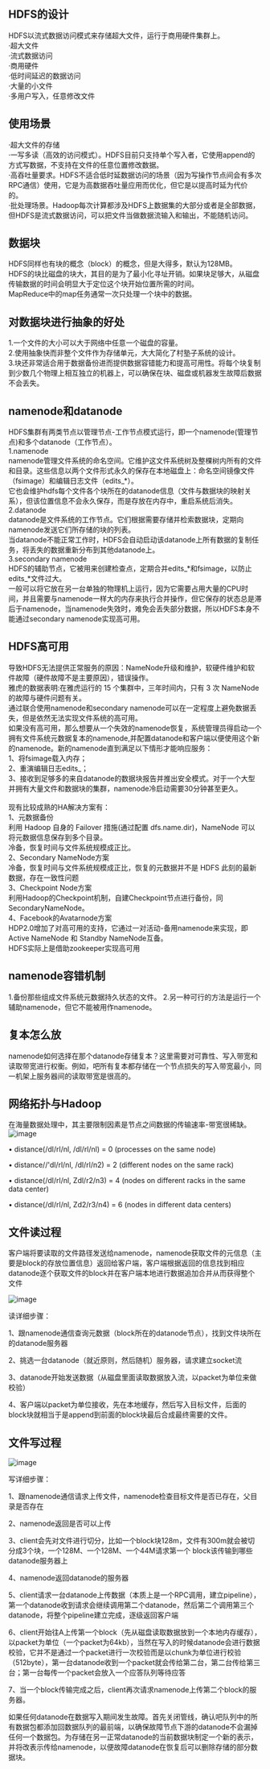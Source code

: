 ## HDFS的设计
HDFS以流式数据访问模式来存储超大文件，运行于商用硬件集群上。<br>
·超大文件<br>
·流式数据访问<br>
·商用硬件<br>
·低时间延迟的数据访问<br>
·大量的小文件<br>
·多用户写入，任意修改文件<br>

## 使用场景
·超大文件的存储<br>
·一写多读（高效的访问模式）。HDFS目前只支持单个写入者，它使用append的方式写数据，不支持在文件的任意位置修改数据。<br>
·高吞吐量要求。HDFS不适合低时延数据访问的场景（因为写操作节点间会有多次RPC通信）使用，它是为高数据吞吐量应用而优化，但它是以提高时延为代价的。<br>
·批处理场景。Hadoop每次计算都涉及HDFS上数据集的大部分或者是全部数据，但HDFS是流式数据访问，可以把文件当做数据流输入和输出，不能随机访问。

## 数据块
HDFS同样也有块的概念（block）的概念，但是大得多，默认为128MB。<br>
HDFS的块比磁盘的块大，其目的是为了最小化寻址开销。如果块足够大，从磁盘传输数据的时间会明显大于定位这个块开始位置所需的时间。<br>
MapReduce中的map任务通常一次只处理一个块中的数据。<br>

## 对数据块进行抽象的好处
1.一个文件的大小可以大于网络中任意一个磁盘的容量。<br>
2.使用抽象快而非整个文件作为存储单元，大大简化了村塾子系统的设计。<br>
3.块还非常适合用于数据备份进而提供数据容错能力和提高可用性。将每个块复制到少数几个物理上相互独立的机器上，可以确保在块、磁盘或机器发生故障后数据不会丢失。

## namenode和datanode
HDFS集群有两类节点以管理节点-工作节点模式运行，即一个namenode(管理节点)和多个datanode（工作节点）。<br>
1.namenode<br>
namenode管理文件系统的命名空间。它维护这文件系统树及整棵树内所有的文件和目录。这些信息以两个文件形式永久的保存在本地磁盘上：命名空间镜像文件（fsimage）和编辑日志文件（edits_*）。<br>
它也会维护hdfs每个文件各个块所在的datanode信息（文件与数据块的映射关系），但该位置信息不会永久保存，而是存放在内存中，重启系统后消失。<br>
2.datanode<br>
datanode是文件系统的工作节点。它们根据需要存储并检索数据块，定期向namenode发送它们所存储的块的列表。<br>
当datanode不能正常工作时，HDFS会自动启动该datanode上所有数据的复制任务，将丢失的数据重新分布到其他datanode上。<br>
3.secondary namenode<br>
HDFS的辅助节点，它被用来创建检查点，定期合并edits_*和fsimage，以防止edits_*文件过大。<br>
一般可以将它放在另一台单独的物理机上运行，因为它需要占用大量的CPU时间，并且需要与namenode一样大的内存来执行合并操作，但它保存的状态总是滞后于namenode，当namenode失效时，难免会丢失部分数据，所以HDFS本身不能通过secondary namenode实现高可用。<br>


## HDFS高可用
导致HDFS无法提供正常服务的原因：NameNode升级和维护，软硬件维护和软件故障（硬件故障不是主要原因），错误操作。<br>
雅虎的数据表明:在雅虎运行的 15 个集群中，三年时间内，只有 3 次 NameNode 的故障与硬件问题有关。<br>
通过联合使用namenode和secondary namenode可以在一定程度上避免数据丢失，但是依然无法实现文件系统的高可用。<br>
如果没有高可用，那么想要从一个失效的namenode恢复，系统管理员得启动一个拥有文件系统元数据复本的namenode,并配置datanode和客户端以便使用这个新的namenode。新的namenode直到满足以下情形才能响应服务：<br>
1、将fsimage载入内存；<br>
2、重演编辑日志edits_；<br>
3、接收到足够多的来自datanode的数据块报告并推出安全模式。对于一个大型并拥有大量文件和数据块的集群，namenode冷启动需要30分钟甚至更久。<br>
<br>
现有比较成熟的HA解决方案有：<br>
1、元数据备份<br>
利用 Hadoop 自身的 Failover 措施(通过配置 dfs.name.dir)，NameNode 可以将元数据信息保存到多个目录。<br>
冷备，恢复时间与文件系统规模成正比。<br>
2、Secondary NameNode方案<br>
冷备，恢复时间与文件系统规模成正比，恢复的元数据并不是 HDFS 此刻的最新数据，存在一致性问题<br>
3、Checkpoint Node方案<br>
利用Hadoop的Checkpoint机制，自建Checkpoint节点进行备份，同SecondaryNameNode。<br>
4、Facebook的Avatarnode方案<br>
HDP2.0增加了对高可用的支持，它通过一对活动-备用namenode来实现，即Active NameNode 和 Standby NameNode互备。<br>
HDFS实际上是借助zookeeper实现高可用<br>



## namenode容错机制
1.备份那些组成文件系统元数据持久状态的文件。
2.另一种可行的方法是运行一个辅助namenode，但它不能被用作namenode。

## 复本怎么放
namenode如何选择在那个datanode存储复本？这里需要对可靠性、写入带宽和读取带宽进行权衡。例如，吧所有复本都存储在一个节点损失的写入带宽最小，同一机架上服务器间的读取带宽是很高的。

## 网络拓扑与Hadoop
在海量数据处理中，其主要限制因素是节点之间数据的传输速率-带宽很稀缺。
![image](https://user-images.githubusercontent.com/44181286/142754568-0f8abf3b-adca-4140-9ae3-26b4eb240b04.png)

• distance(/dl/rl/nl, /dl/rl/nl) = 0 (processes on the same node)

• distance//'dl/rl/nl, /dl/rl/n2) = 2 (different nodes on the same rack)

• distance(/dl/rl/nl, Zdl/r2/n3) = 4 (nodes on different racks in the same data center)

• distance(/dl/rl/nl, Zd2/r3/n4) = 6 (nodes in different data centers)

## 文件读过程
客户端将要读取的文件路径发送给namenode，namenode获取文件的元信息（主要是block的存放位置信息）返回给客户端，客户端根据返回的信息找到相应datanode逐个获取文件的block并在客户端本地进行数据追加合并从而获得整个文件

![image](https://user-images.githubusercontent.com/44181286/147022115-e2f083e3-2166-489c-bdac-d378dc49a621.png)

读详细步骤：

1、跟namenode通信查询元数据（block所在的datanode节点），找到文件块所在的datanode服务器

2、挑选一台datanode（就近原则，然后随机）服务器，请求建立socket流

3、datanode开始发送数据（从磁盘里面读取数据放入流，以packet为单位来做校验）

4、客户端以packet为单位接收，先在本地缓存，然后写入目标文件，后面的block块就相当于是append到前面的block块最后合成最终需要的文件。

## 文件写过程
![image](https://user-images.githubusercontent.com/44181286/147022411-819a3c36-5322-4dac-a2a7-aca62a797669.png)

写详细步骤：

1、跟namenode通信请求上传文件，namenode检查目标文件是否已存在，父目录是否存在

2、namenode返回是否可以上传

3、client会先对文件进行切分，比如一个block块128m，文件有300m就会被切分成3个块，一个128M、一个128M、一个44M请求第一个 block该传输到哪些datanode服务器上

4、namenode返回datanode的服务器

5、client请求一台datanode上传数据（本质上是一个RPC调用，建立pipeline），第一个datanode收到请求会继续调用第二个datanode，然后第二个调用第三个datanode，将整个pipeline建立完成，逐级返回客户端

6、client开始往A上传第一个block（先从磁盘读取数据放到一个本地内存缓存），以packet为单位（一个packet为64kb），当然在写入的时候datanode会进行数据校验，它并不是通过一个packet进行一次校验而是以chunk为单位进行校验（512byte），第一台datanode收到一个packet就会传给第二台，第二台传给第三台；第一台每传一个packet会放入一个应答队列等待应答

7、当一个block传输完成之后，client再次请求namenode上传第二个block的服务器。


如果任何datanode在数据写入期间发生故障。首先关闭管线，确认吧队列中的所有数据包都添加回数据队列的最前端，以确保故障节点下游的datanode不会漏掉任何一个数据包。为存储在另一正常datanode的当前数据块制定一个新的表示，并将改表示传给namenode，以便故障datanode在恢复后可以删除存储的部分数据块。



